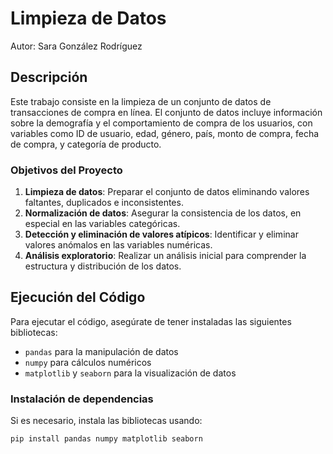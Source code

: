 # Limpieza de Datos
Autor: Sara González Rodríguez

## Descripción

Este trabajo consiste en la limpieza de un conjunto de datos de transacciones de compra en línea. El conjunto de datos incluye información sobre la demografía y el comportamiento de compra de los usuarios, con variables como ID de usuario, edad, género, país, monto de compra, fecha de compra, y categoría de producto.

### Objetivos del Proyecto

1. **Limpieza de datos**: Preparar el conjunto de datos eliminando valores faltantes, duplicados e inconsistentes.
2. **Normalización de datos**: Asegurar la consistencia de los datos, en especial en las variables categóricas.
3. **Detección y eliminación de valores atípicos**: Identificar y eliminar valores anómalos en las variables numéricas.
4. **Análisis exploratorio**: Realizar un análisis inicial para comprender la estructura y distribución de los datos.

## Ejecución del Código

Para ejecutar el código, asegúrate de tener instaladas las siguientes bibliotecas:
- `pandas` para la manipulación de datos
- `numpy` para cálculos numéricos
- `matplotlib` y `seaborn` para la visualización de datos

### Instalación de dependencias

Si es necesario, instala las bibliotecas usando:
```bash
pip install pandas numpy matplotlib seaborn
